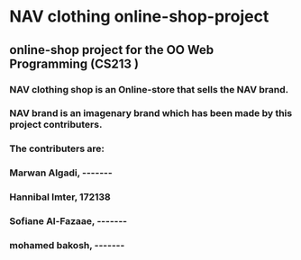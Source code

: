 # NAV clothing online-shop-project
## online-shop project for the OO Web Programming (CS213 ) 

### NAV clothing shop is an Online-store that sells the NAV brand.
### NAV brand is an imagenary brand which has been made by this project contributers.
### The contributers are:
### Marwan Algadi, -------
### Hannibal Imter, 172138
### Sofiane Al-Fazaae, -------
### mohamed bakosh, -------
